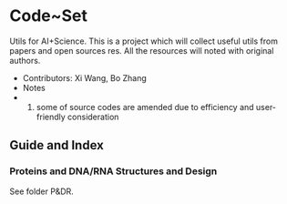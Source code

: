 # Code~Set
 Utils for AI+Science. This is a project which will collect useful utils from papers and open sources res. All the resources will noted with original authors.

* Contributors: Xi Wang, Bo Zhang
* Notes
* 1. some of source codes are amended due to efficiency and user-friendly consideration


## Guide and Index

### Proteins and DNA/RNA Structures and Design

See folder P&DR.

